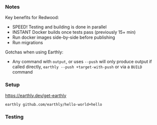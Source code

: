 ### Notes

Key benefits for Redwood:

- SPEED! Testing and building is done in parallel
- INSTANT Docker builds once tests pass (previously 15+ min)
- Run docker images side-by-side before publishing
- Run migrations

Gotchas when using Earthly:

- Any command with `output`, or uses `--push` will only produce output if called directly, `earthly --push +target-with-push` or via a `BUILD` command

### Setup

https://earthly.dev/get-earthly

```
earthly github.com/earthly/hello-world+hello
```

### Testing

```bash



```
